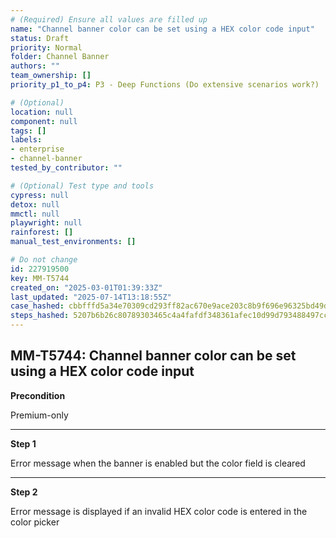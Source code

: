 ```yaml
---
# (Required) Ensure all values are filled up
name: "Channel banner color can be set using a HEX color code input"
status: Draft
priority: Normal
folder: Channel Banner
authors: ""
team_ownership: []
priority_p1_to_p4: P3 - Deep Functions (Do extensive scenarios work?)

# (Optional)
location: null
component: null
tags: []
labels:
- enterprise
- channel-banner
tested_by_contributor: ""

# (Optional) Test type and tools
cypress: null
detox: null
mmctl: null
playwright: null
rainforest: []
manual_test_environments: []

# Do not change
id: 227919500
key: MM-T5744
created_on: "2025-03-01T01:39:33Z"
last_updated: "2025-07-14T13:18:55Z"
case_hashed: cbbfffd5a34e70309cd293ff82ac670e9ace203c8b9f696e96325bd49d8a4acf9ee9db4a74558b6bb1bc124fae04f5e3
steps_hashed: 5207b6b26c80789303465c4a4fafdf348361afec10d99d793488497ccb74d0f6f25480f33ec34f55e32226f57c5c117b
---
```


<!-- (Auto-generated) Based on frontmatter's "key" and "name" -->

## MM-T5744: Channel banner color can be set using a HEX color code input

**Precondition**

Premium-only

---

**Step 1**

Error message when the banner is enabled but the color field is cleared

---

**Step 2**

Error message is displayed if an invalid HEX color code is entered in the color picker
